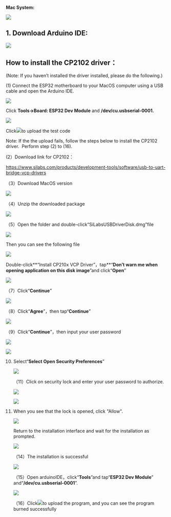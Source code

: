 **Mac System:**

![](/media/a6fc83596009c574d8e29ef383748549.png)

## **1. Download Arduino IDE:** 

![](/media/5d58d3cf67b308423ddb9f286f6cb697.png)

## **How to install the CP2102 driver：** 

(Note: If you haven’t installed the driver installed, please do the
following.) 

(1) Connect the ESP32 motherboard to your MacOS computer using a USB
cable and open the Arduino IDE. 

![](/media/a72fe5a29c6af0cd24aba7ab59b4996e.emf)

Click **Tools→Board: ESP32 Dev Module** and **/dev/cu.usbserial-0001.**

![](/media/00d823dbf27e569a2ba23277b1e15a41.jpeg)

Click![](/media/9c9158a5d49baa740ea2f0048f655017.png)to upload the test code

Note: If the the upload fails, follow the steps below to install the
CP2102 driver.  Perform step (2) to (16). 

(2）Download link for CP2102：

<https://www.silabs.com/products/development-tools/software/usb-to-uart-bridge-vcp-drivers>

（3）Download MacOS version

![](/media/c09e7c279a858574756d1192b3a995aa.png)

（4）Unzip the downloaded package

![](/media/6870a714ddd11015dc43b1d5743e0666.jpeg)

（5）Open the folder and double-click“SiLabsUSBDriverDisk.dmg”file

![](/media/61ae3e706a1c4afa7948d5fb2e797a6d.png)

Then you can see the following file

![](/media/3f1afe9499f6d852492cfb9d6b11e9ab.jpeg)

Double-click**“Install CP210x VCP Driver”，tap**“**Don’t warn me when
opening application on this disk image**”and click“**Open**”

![](/media/14f6ebb088e654abc2f0149645e34ed1.png)

（7）Click“**Continue**”

![](/media/b1cb125dccf6470ebe255f8f65b902eb.jpeg)

（8）Click“**Agree**”，then tap“**Continue**”

![](/media/865dcc76cb7f58854b56f1020233f05e.jpeg)

（9）Click“**Continue**”，then input your user password

![](/media/1ef6d65b61ad7c6e0a3989ba59de74d5.jpeg)

![](/media/29bbca3360d806164717733460574356.png)

10. Select“**Select Open Security Preferences**”
    
    ![](/media/ca6bc6e536202f07a53c09201a0996ff.png)
    
    （11）Click on security lock and enter your user password to
    authorize.
    
    ![](/media/cb6be428257143635fc4f729487549c5.jpeg)
    
    ![](/media/e8f637a3a9510aa8f90c65820d4d1cd8.jpeg)

<!-- end list -->

11) When you see that the lock is opened, click "Allow".
    
    ![](/media/250a1cbb7f93fc2a572944bea9fe5494.jpeg)
    
    Return to the installation interface and wait for the installation
    as prompted.
    
    ![](/media/0da6d0d4296d6e3de0b30dfd3c615265.jpeg)
    
    （14）The installation is successful
    
    ![](/media/7cca827fe946096f228797dadce10661.jpeg)
    
    （15）Open arduinoIDE，click“**Tools**”and tap“**ESP32 Dev Module**”
    and“**/dev/cu.usbserial-0001**”.
    
    ![](/media/00d823dbf27e569a2ba23277b1e15a41.jpeg)
    
    （16）Click![](/media/9c9158a5d49baa740ea2f0048f655017.png)to upload the program, and
    you can see the program burned successfully
